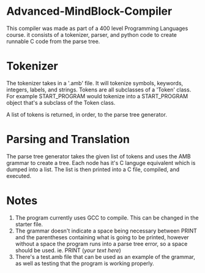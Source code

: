 # Advanced-MindBlock-Compiler

This compiler was made as part of a 400 level Programming Languages course. it consists of a tokenizer, parser, and python code to create runnable C code from the parse tree.

# Tokenizer

The tokenizer takes in a '.amb' file. It will tokenize symbols, keywords, integers, labels, and strings. Tokens are all subclasses of a 'Token' class. For example START_PROGRAM would tokenize into a START_PROGRAM object that's a subclass of the Token class.

A list of tokens is returned, in order, to the parse tree generator.

# Parsing and Translation
The parse tree generator takes the given list of tokens and uses the AMB grammar to create a tree. Each node has it's C languge equivalent which is dumped into a list. The list is then printed into a C file, compiled, and executed.

# Notes
1. The program currently uses GCC to compile. This can be changed in the starter file.
2. The grammar doesn't indicate a space being necessary between PRINT and the parentheses containing what is going to be printed, however without a space the program runs into a parse tree error, so a space should be used.                                                    ie. PRINT (*your text here*)
3. There's a test.amb file that can be used as an example of the grammar, as well as testing that the program is working properly.
